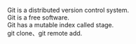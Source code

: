 Git is a distributed version control system.<br/>
Git is a free software.<br/>
Git has a mutable index called stage.<br/>
git clone、git remote add.<br/>
